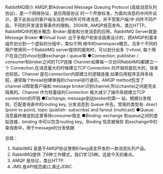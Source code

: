 RabbitMQ简介
AMQP,即Advanced Message Queuing Protocol (高级消息队列协议)，是一个网络协议，是应用层协议
的一个开放标准，为面向消息的中间件设计。基于此协议的客户端与消息中间件可传递消息，并不受客户端/中
间件不同产品，不同的开发语言等条件的限制。2006年, AMQP规范发布。类比HTTP。
RabbitMQ中的相关概念:
Broker:接收和分发消息的应用，RabbitMQ Server就是Message Broker
●Virtual host: 出于多租户和安全因素设计的，把AMQP的基本组件划分到一个虚拟的分组中，类似于网
络中的namespace概念。当多个不同的用户使用同一个RabbitMQ server提供的服务时，可以划分出多
个vhost, 每个用户在自己的vhost创建exchange / queue等
●Connection: publisher / consumer和broker之间的TCP连接
Channel:如果每一次访问RabbitMQ都建立一个 Connection,在消息量大的时候建立TCP Connection
的开销将是巨大的，效率也较低。Channel 是在connection内部建立的逻辑连接,如果应用程序支持多线
程，通常每个thread创建单独的channel进行通讯，AMQP method包含了channel id帮助客户端和
message broker识别channel,所以channel之间是完全隔离的。Channel 作为轻量级的Connection
极大减少了操作系统建立TCP connection的开销
●Exchange: message到达broker的第一 站，根据分发规则，匹配查询表中的routing key, 分发消息到
Queue 中去。常用的类型有: direct (point-to point), topic (publish- subscribe) and fanout (multicast)
●Queue:消息最终被送到这里等待consumer取走
●Binding: exchange 和queue之间的虚拟连接，binding 中可以包含routing key。Binding 信息被保存
到exchange中的查询表中，用于message的分发依据

总结：
1. RabbitMQ 是基于AMQP协议使用Erlang语言开发的一款消息队列产品。
2. RabbitMQ提供 了6种工作模式，我们学习5种。这是今天的重点。
3. AMQP 是协议，类比HTTP.
4. JMS 是API规范接口,类比JDBC.
